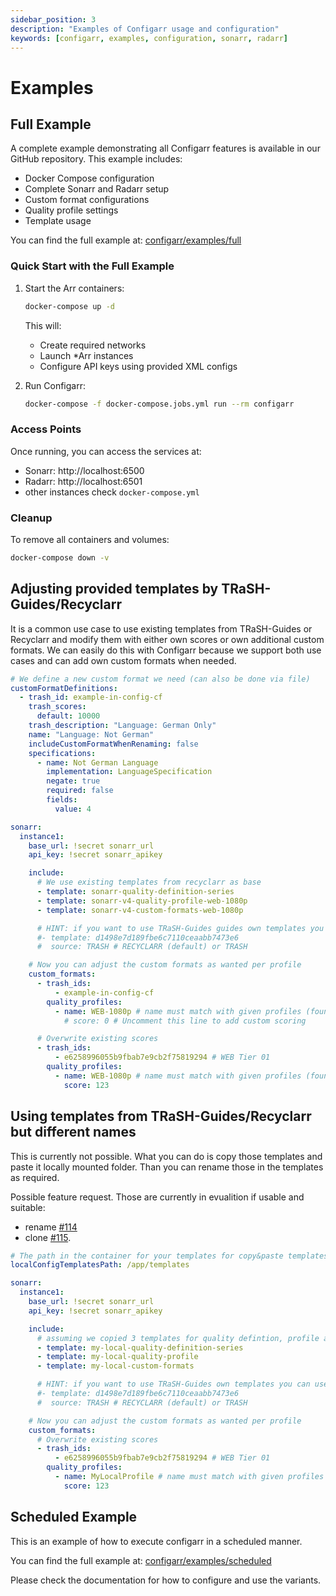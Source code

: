 ```yaml
---
sidebar_position: 3
description: "Examples of Configarr usage and configuration"
keywords: [configarr, examples, configuration, sonarr, radarr]
---
```


# Examples

## Full Example

A complete example demonstrating all Configarr features is available in our GitHub repository. This example includes:

- Docker Compose configuration
- Complete Sonarr and Radarr setup
- Custom format configurations
- Quality profile settings
- Template usage

You can find the full example at: [configarr/examples/full](https://github.com/raydak-labs/configarr/tree/main/examples/full)

### Quick Start with the Full Example

1. Start the Arr containers:

   ```bash
   docker-compose up -d
   ```

   This will:

   - Create required networks
   - Launch \*Arr instances
   - Configure API keys using provided XML configs

2. Run Configarr:
   ```bash
   docker-compose -f docker-compose.jobs.yml run --rm configarr
   ```

### Access Points

Once running, you can access the services at:

- Sonarr: http://localhost:6500
- Radarr: http://localhost:6501
- other instances check `docker-compose.yml`

### Cleanup

To remove all containers and volumes:

```bash
docker-compose down -v
```

## Adjusting provided templates by TRaSH-Guides/Recyclarr

It is a common use case to use existing templates from TRaSH-Guides or Recyclarr and modify them with either own scores or own additional custom formats.
We can easily do this with Configarr because we support both use cases and can add own custom formats when needed.

```yaml
# We define a new custom format we need (can also be done via file)
customFormatDefinitions:
  - trash_id: example-in-config-cf
    trash_scores:
      default: 10000
    trash_description: "Language: German Only"
    name: "Language: Not German"
    includeCustomFormatWhenRenaming: false
    specifications:
      - name: Not German Language
        implementation: LanguageSpecification
        negate: true
        required: false
        fields:
          value: 4

sonarr:
  instance1:
    base_url: !secret sonarr_url
    api_key: !secret sonarr_apikey

    include:
      # We use existing templates from recyclarr as base
      - template: sonarr-quality-definition-series
      - template: sonarr-v4-quality-profile-web-1080p
      - template: sonarr-v4-custom-formats-web-1080p

      # HINT: if you want to use TRaSH-Guides guides own templates you can use them too
      #- template: d1498e7d189fbe6c7110ceaabb7473e6
      #  source: TRASH # RECYCLARR (default) or TRASH

    # Now you can adjust the custom formats as wanted per profile
    custom_formats:
      - trash_ids:
          - example-in-config-cf
        quality_profiles:
          - name: WEB-1080p # name must match with given profiles (found in recyclarr or TRaSH-Guides)
            # score: 0 # Uncomment this line to add custom scoring

      # Overwrite existing scores
      - trash_ids:
          - e6258996055b9fbab7e9cb2f75819294 # WEB Tier 01
        quality_profiles:
          - name: WEB-1080p # name must match with given profiles (found in recyclarr or TRaSH-Guides)
            score: 123
```

## Using templates from TRaSH-Guides/Recyclarr but different names

This is currently not possible.
What you can do is copy those templates and paste it locally mounted folder.
Than you can rename those in the templates as required.

Possible feature request. Those are currently in evualition if usable and suitable:

- rename [#114](https://github.com/raydak-labs/configarr/issues/114)
- clone [#115](https://github.com/raydak-labs/configarr/issues/115).

```yaml
# The path in the container for your templates for copy&paste templates with slight modifications in the files.
localConfigTemplatesPath: /app/templates

sonarr:
  instance1:
    base_url: !secret sonarr_url
    api_key: !secret sonarr_apikey

    include:
      # assuming we copied 3 templates for quality defintion, profile and formats to those files names (file ending .yml)
      - template: my-local-quality-definition-series
      - template: my-local-quality-profile
      - template: my-local-custom-formats

      # HINT: if you want to use TRaSH-Guides own templates you can use them too
      #- template: d1498e7d189fbe6c7110ceaabb7473e6
      #  source: TRASH # RECYCLARR (default) or TRASH

    # Now you can adjust the custom formats as wanted per profile
    custom_formats:
      # Overwrite existing scores
      - trash_ids:
          - e6258996055b9fbab7e9cb2f75819294 # WEB Tier 01
        quality_profiles:
          - name: MyLocalProfile # name must match with given profiles (found in recyclarr or trashguide)
            score: 123
```

## Scheduled Example

This is an example of how to execute configarr in a scheduled manner.

You can find the full example at: [configarr/examples/scheduled](https://github.com/raydak-labs/configarr/tree/main/examples/scheduled)

Please check the documentation for how to configure and use the variants.
